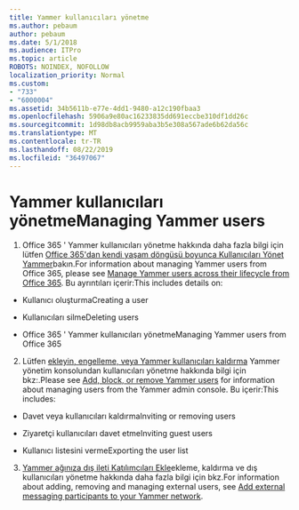 ```yaml
---
title: Yammer kullanıcıları yönetme
ms.author: pebaum
author: pebaum
ms.date: 5/1/2018
ms.audience: ITPro
ms.topic: article
ROBOTS: NOINDEX, NOFOLLOW
localization_priority: Normal
ms.custom:
- "733"
- "6000004"
ms.assetid: 34b5611b-e77e-4dd1-9480-a12c190fbaa3
ms.openlocfilehash: 5906a9e80ac16233835dd691eccbe310df1dd26c
ms.sourcegitcommit: 1d98db8acb9959aba3b5e308a567ade6b62da56c
ms.translationtype: MT
ms.contentlocale: tr-TR
ms.lasthandoff: 08/22/2019
ms.locfileid: "36497067"
---
```

# <a name="managing-yammer-users"></a><span data-ttu-id="d938c-102">Yammer kullanıcıları yönetme</span><span class="sxs-lookup"><span data-stu-id="d938c-102">Managing Yammer users</span></span>

1. <span data-ttu-id="d938c-103">Office 365 ' Yammer kullanıcıları yönetme hakkında daha fazla bilgi için lütfen [Office 365'dan kendi yaşam döngüsü boyunca Kullanıcıları Yönet Yammer](https://support.office.com/article/6c4c8fff-6444-404a-bffc-f9da0bcc3039)bakın.</span><span class="sxs-lookup"><span data-stu-id="d938c-103">For information about managing Yammer users from Office 365, please see [Manage Yammer users across their lifecycle from Office 365](https://support.office.com/article/6c4c8fff-6444-404a-bffc-f9da0bcc3039).</span></span> <span data-ttu-id="d938c-104">Bu ayrıntıları içerir:</span><span class="sxs-lookup"><span data-stu-id="d938c-104">This includes details on:</span></span>

  - <span data-ttu-id="d938c-105">Kullanıcı oluşturma</span><span class="sxs-lookup"><span data-stu-id="d938c-105">Creating a user</span></span>

  - <span data-ttu-id="d938c-106">Kullanıcıları silme</span><span class="sxs-lookup"><span data-stu-id="d938c-106">Deleting users</span></span>

  - <span data-ttu-id="d938c-107">Office 365 ' Yammer kullanıcıları yönetme</span><span class="sxs-lookup"><span data-stu-id="d938c-107">Managing Yammer users from Office 365</span></span>

2. <span data-ttu-id="d938c-108">Lütfen [ekleyin, engelleme, veya Yammer kullanıcıları kaldırma](http://alchemyportal.azurewebsites.net/Rule/ManageYammer%20users%20across%20their%20lifecycle%20from%20Office%20365) Yammer yönetim konsolundan kullanıcıları yönetme hakkında bilgi için bkz:.</span><span class="sxs-lookup"><span data-stu-id="d938c-108">Please see [Add, block, or remove Yammer users](http://alchemyportal.azurewebsites.net/Rule/ManageYammer%20users%20across%20their%20lifecycle%20from%20Office%20365) for information about managing users from the Yammer admin console.</span></span> <span data-ttu-id="d938c-109">Bu içerir:</span><span class="sxs-lookup"><span data-stu-id="d938c-109">This includes:</span></span>

  - <span data-ttu-id="d938c-110">Davet veya kullanıcıları kaldırma</span><span class="sxs-lookup"><span data-stu-id="d938c-110">Inviting or removing users</span></span>

  - <span data-ttu-id="d938c-111">Ziyaretçi kullanıcıları davet etme</span><span class="sxs-lookup"><span data-stu-id="d938c-111">Inviting guest users</span></span>

  - <span data-ttu-id="d938c-112">Kullanıcı listesini verme</span><span class="sxs-lookup"><span data-stu-id="d938c-112">Exporting the user list</span></span>

3. <span data-ttu-id="d938c-113">[Yammer ağınıza dış ileti Katılımcıları Ekle](https://support.office.com/article/423653bb-86b2-4eac-9d7e-dca121f7c16c)ekleme, kaldırma ve dış kullanıcıları yönetme hakkında daha fazla bilgi için bkz.</span><span class="sxs-lookup"><span data-stu-id="d938c-113">For information about adding, removing and managing external users, see [Add external messaging participants to your Yammer network](https://support.office.com/article/423653bb-86b2-4eac-9d7e-dca121f7c16c).</span></span>
